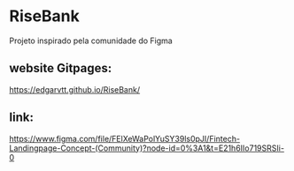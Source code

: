 # RiseBank
Projeto inspirado pela comunidade do Figma
## website Gitpages:
https://edgarvtt.github.io/RiseBank/
## link:
https://www.figma.com/file/FElXeWaPolYuSY39ls0pJI/Fintech-Landingpage-Concept-(Community)?node-id=0%3A1&t=E21h6IIo719SRSIi-0
